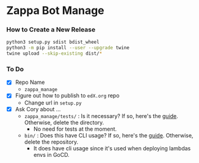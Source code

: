 # Zappa Bot Manage

### How to Create a New Release
```bash
python3 setup.py sdist bdist_wheel
python3 -m pip install --user --upgrade twine
twine upload --skip-existing dist/*
```


### To Do
- [x] Repo Name
  - `zappa_manage`
- [x] Figure out how to publish to `edX.org` repo
  - Change url in `setup.py`
- [x] Ask Cory about ...
  - `zappa_manage/tests/` : Is it necessary? If so, here's the [guide](https://python-packaging.readthedocs.io/en/latest/testing.html). Otherwise, delete the directory.
    - No need for tests at the moment.
  - `bin/` : Does this have CLI usage? If so, here's the [guide](https://python-packaging.readthedocs.io/en/latest/command-line-scripts.html). Otherwise, delete the repository.
    - It does have cli usage since it's used when deploying lambdas envs in GoCD.

